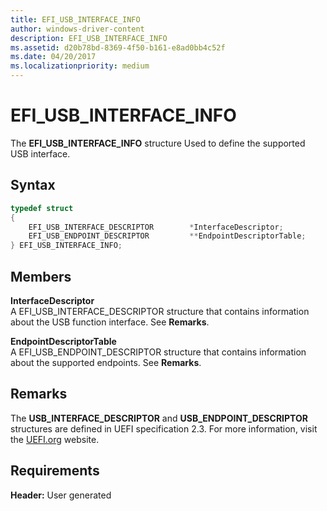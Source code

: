 ```yaml
---
title: EFI_USB_INTERFACE_INFO
author: windows-driver-content
description: EFI_USB_INTERFACE_INFO
ms.assetid: d20b78bd-8369-4f50-b161-e8ad0bb4c52f
ms.date: 04/20/2017
ms.localizationpriority: medium
---
```


# EFI\_USB\_INTERFACE\_INFO


The **EFI\_USB\_INTERFACE\_INFO** structure Used to define the supported USB interface.

## Syntax


```cpp
typedef struct 
{
    EFI_USB_INTERFACE_DESCRIPTOR        *InterfaceDescriptor;
    EFI_USB_ENDPOINT_DESCRIPTOR         **EndpointDescriptorTable;
} EFI_USB_INTERFACE_INFO;
```

## Members


<a href="" id="interfacedescriptor"></a>**InterfaceDescriptor**  
A EFI\_USB\_INTERFACE\_DESCRIPTOR structure that contains information about the USB function interface. See **Remarks**.

<a href="" id="endpointdescriptortable"></a>**EndpointDescriptorTable**  
A EFI\_USB\_ENDPOINT\_DESCRIPTOR structure that contains information about the supported endpoints. See **Remarks**.

## Remarks


The **USB\_INTERFACE\_DESCRIPTOR** and **USB\_ENDPOINT\_DESCRIPTOR** structures are defined in UEFI specification 2.3. For more information, visit the [UEFI.org](http://go.microsoft.com/fwlink/p/?linkid=109526) website.

## Requirements


**Header:** User generated

 

 




